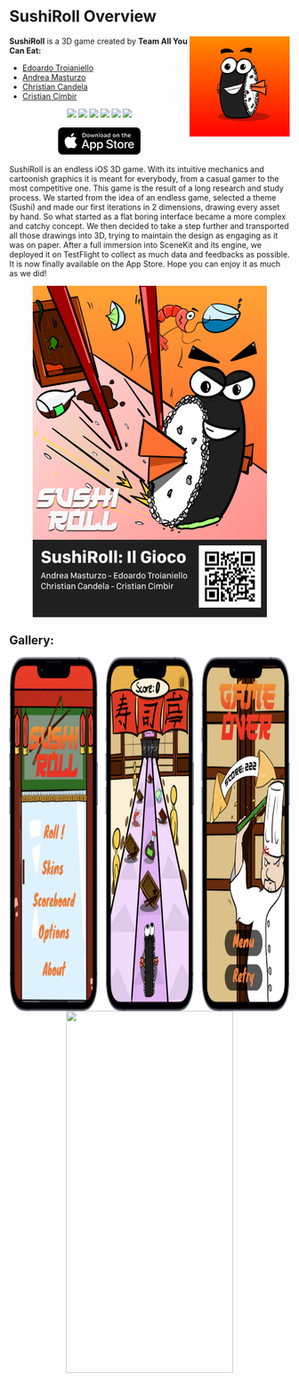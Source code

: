 # SushiRoll Overview

<img align="right" width="180" height="180" src="Assets/AppIcon.png">

**SushiRoll** is a 3D game created by **Team All You Can Eat:**
* [Edoardo Troianiello](https://github.com/eddy10957)
* [Andrea Masturzo](https://github.com/AndreaMasturzo)
* [Christian Candela](https://github.com/ChrisCande)
* [Cristian Cimbir](https://github.com/cristiancimbir)

<p align="center">

<img src="https://img.shields.io/badge/iOS-000000?style=for-the-badge&logo=ios&logoColor=white" />

<img src="https://img.shields.io/badge/swift-F54A2A?style=for-the-badge&logo=swift&logoColor=white" />

<img src="https://img.shields.io/badge/Figma-F24E1E?style=for-the-badge&logo=figma&logoColor=white" />

<img src="https://img.shields.io/badge/Sketch-FFB387?style=for-the-badge&logo=sketch&logoColor=black" />

<img src="https://img.shields.io/badge/Xcode-007ACC?style=for-the-badge&logo=Xcode&logoColor=white" />

<img src="https://img.shields.io/badge/github-%23121011.svg?style=for-the-badge&logo=github&logoColor=white" />
  
</p>

<p align="center">
<a href='https://apps.apple.com/it/app/sushiroll-il-gioco/id1610765239'><img height='50' alt='Download on the AppStore' src='./Assets/Download_on_the_App_Store_Badge_US-UK_RGB_blk_092917.svg'/></a>
</p>

<p>


SushiRoll is an endless iOS 3D game. 
With its intuitive mechanics and cartoonish graphics it is meant for everybody, from a casual gamer to the most competitive one. 
This game is the result of a long research and study process. We started from the idea of an endless game, selected a theme (Sushi) and made our first iterations in 2 dimensions, drawing every asset by hand.
So what started as a flat boring interface became a more complex and catchy concept.
We then decided to take a step further and transported all those drawings into 3D, trying to maintain the design as engaging as it was on paper. 
After a full immersion into SceneKit and its engine, we deployed it on TestFlight to collect as much data and feedbacks as possible. It is now finally available on the App Store. 
Hope you can enjoy it as much as we did!
  <p align="center">
    <img align="center" width="421" height="595" src="Assets/SushiRoll Poster-2.png">
  </p>
</p>

## Gallery:
<p align="center">
<img align="center" width="1000" height="635" src="Assets/screen3.png">
  

  <img align="center" width="300" height="650" src="Assets/demo.gif">
</p>


